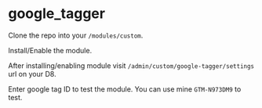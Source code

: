 # google_tagger

Clone the repo into your `/modules/custom`.

Install/Enable the module.

After installing/enabling module visit `/admin/custom/google-tagger/settings` url on your D8.

Enter google tag ID to test the module. You can use mine `GTM-N973DM9` to test.